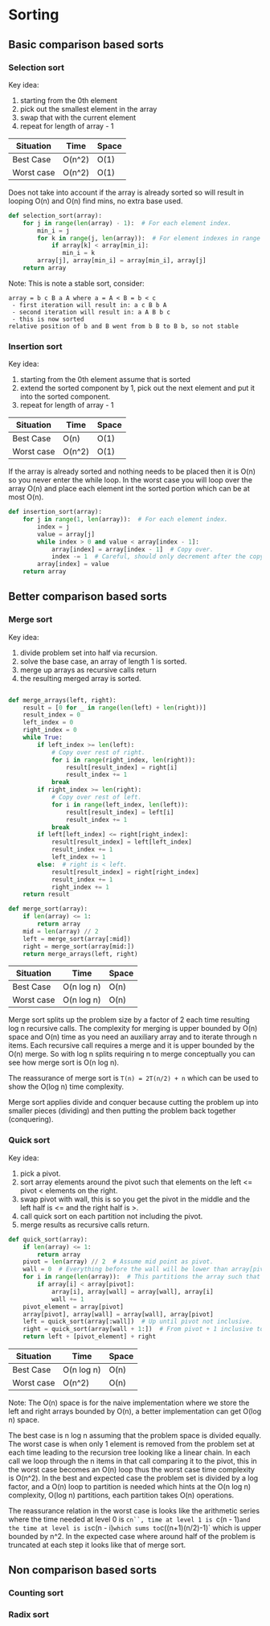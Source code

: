 # Sorting

## Basic comparison based sorts

### Selection sort

Key idea:
1. starting from the 0th element
2. pick out the smallest element in the array
3. swap that with the current element
4. repeat for length of array - 1

| Situation   |   Time  | Space |
| ----------- | ------- | ---- |
| Best Case   | O(n^2)  | O(1) |
| Worst case  | O(n^2)  | O(1) |

Does not take into account if the array is already sorted so will result in looping O(n) and O(n) find mins, no extra base used.

```python
def selection_sort(array):
    for j in range(len(array) - 1):  # For each element index.
        min_i = j
        for k in range(j, len(array)):  # For element indexes in range start until end.
            if array[k] < array[min_i]:
               min_i = k
        array[j], array[min_i] = array[min_i], array[j]
    return array
```

Note: This is note a stable sort, consider:
```
array = b c B a A where a = A < B = b < c
 - first iteration will result in: a c B b A
 - second iteration will result in: a A B b c
 - this is now sorted
relative position of b and B went from b B to B b, so not stable
```
### Insertion sort

Key idea:
1. starting from the 0th element assume that is sorted
2. extend the sorted component by 1, pick out the next element and put it into the sorted component.
4. repeat for length of array - 1

| Situation   |   Time  | Space |
| ----------- | ------- | ---- |
| Best Case   | O(n)    | O(1) |
| Worst case  | O(n^2)  | O(1) |

If the array is already sorted and nothing needs to be placed then it is O(n) so you never enter the while loop. In the worst case you will loop over the array O(n) and place each element int the sorted portion which can be at most O(n).


```python
def insertion_sort(array):
    for j in range(1, len(array)):  # For each element index.
        index = j
        value = array[j]
        while index > 0 and value < array[index - 1]:
            array[index] = array[index - 1]  # Copy over.
            index -= 1  # Careful, should only decrement after the copy.
        array[index] = value
    return array
```

## Better comparison based sorts

### Merge sort

Key idea:
1. divide problem set into half via recursion.
2. solve the base case, an array of length 1 is sorted.
3. merge up arrays as recursive calls return
4. the resulting merged array is sorted.

```python

def merge_arrays(left, right):
    result = [0 for _ in range(len(left) + len(right))]
    result_index = 0
    left_index = 0
    right_index = 0
    while True:
        if left_index >= len(left):
            # Copy over rest of right.
            for i in range(right_index, len(right)):
                result[result_index] = right[i]
                result_index += 1
            break
        if right_index >= len(right):
            # Copy over rest of left.
            for i in range(left_index, len(left)):
                result[result_index] = left[i]
                result_index += 1
            break
        if left[left_index] <= right[right_index]:
            result[result_index] = left[left_index]
            result_index += 1
            left_index += 1
        else:  # right is < left.
            result[result_index] = right[right_index]
            result_index += 1
            right_index += 1
    return result

def merge_sort(array):
    if len(array) <= 1:
        return array
    mid = len(array) // 2
    left = merge_sort(array[:mid])
    right = merge_sort(array[mid:])
    return merge_arrays(left, right)
```

| Situation   |   Time      | Space |
| ----------- | ----------- | ---- |
| Best Case   | O(n log n)  | O(n) |
| Worst case  | O(n log n)  | O(n) |

Merge sort splits up the problem size by a factor of 2 each time resulting log n recursive calls. The complexity for merging is upper bounded by O(n) space and O(n) time as you need an auxiliary array and to iterate through n items.
Each recursive call requires a merge and it is upper bounded by the O(n) merge. So with log n splits requiring n to merge conceptually you can see how merge sort is O(n log n).

The reassurance of merge sort is `T(n) = 2T(n/2) + n` which can be used to show the O(log n) time complexity.

Merge sort applies divide and conquer because cutting the problem up into smaller pieces (dividing) and then putting the problem back together (conquering).

### Quick sort

Key idea:
1. pick a pivot.
2. sort array elements around the pivot such that elements on the left <= pivot < elements on the right.
3. swap pivot with wall, this is so you get the pivot in the middle and the left half is <= and the right half is >.
4. call quick sort on each partition not including the pivot.
5. merge results as recursive calls return.

```python
def quick_sort(array):
    if len(array) <= 1:
        return array
    pivot = len(array) // 2  # Assume mid point as pivot.
    wall = 0  # Everything before the wall will be lower than array[pivot].
    for i in range(len(array)):  # This partitions the array such that elements less than pivot < wall <= elements greater equal to pivot.
        if array[i] < array[pivot]:
            array[i], array[wall] = array[wall], array[i]
            wall += 1
    pivot_element = array[pivot]
    array[pivot], array[wall] = array[wall], array[pivot]
    left = quick_sort(array[:wall])  # Up until pivot not inclusive.
    right = quick_sort(array[wall + 1:])  # From pivot + 1 inclusive to the end.
    return left + [pivot_element] + right
```

| Situation   |   Time      | Space |
| ----------- | ----------- | ---- |
| Best Case   | O(n log n)  | O(n) |
| Worst case  | O(n^2)      | O(n) |

Note: The O(n) space is for the naive implementation where we store the left and right arrays bounded by O(n), a better implementation can get O(log n) space.

The best case is n log n assuming that the problem space is divided equally. The worst case is when only 1 element is removed from the problem set at each time leading to the recursion tree looking like a linear chain.
In each call we loop through the n items in that call comparing it to the pivot, this in the worst case becomes an O(n) loop thus the worst case time complexity is O(n^2). In the best and expected case the problem set is divided by a log factor, and a O(n) loop to partition is needed which hints at the O(n log n) complexity, O(log n) partitions, each partition takes O(n) operations.

The reassurance relation in the worst case is looks like the arithmetic series where the time needed at level 0 is `cn``, time at level 1 is `c(n - 1)` and the time at level is is `c(n - i)` which sums to `c((n+1)(n/2)-1)` which is upper bounded by n^2. In the expected case where around half of the problem is truncated at each step it looks like that of merge sort.



## Non comparison based sorts

### Counting sort

### Radix sort